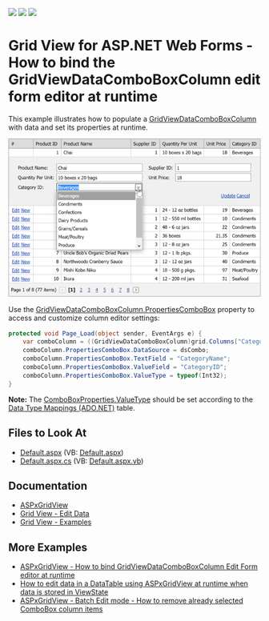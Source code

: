 <!-- default badges list -->
![](https://img.shields.io/endpoint?url=https://codecentral.devexpress.com/api/v1/VersionRange/128533412/14.2.3%2B)
[![](https://img.shields.io/badge/Open_in_DevExpress_Support_Center-FF7200?style=flat-square&logo=DevExpress&logoColor=white)](https://supportcenter.devexpress.com/ticket/details/E3591)
[![](https://img.shields.io/badge/📖_How_to_use_DevExpress_Examples-e9f6fc?style=flat-square)](https://docs.devexpress.com/GeneralInformation/403183)
<!-- default badges end -->

# Grid View for ASP.NET Web Forms - How to bind the GridViewDataComboBoxColumn edit form editor at runtime



This example illustrates how to populate a [GridViewDataComboBoxColumn](https://docs.devexpress.com/AspNet/DevExpress.Web.GridViewDataComboBoxColumn?p=netframework) with data and set its properties at runtime.

![A grid with an edit form](images/grid-with-edit-form.png)

Use the [GridViewDataComboBoxColumn.PropertiesComboBox](https://docs.devexpress.com/AspNet/DevExpress.Web.GridViewDataComboBoxColumn.PropertiesComboBox) property to access and customize column editor settings:

```cs
protected void Page_Load(object sender, EventArgs e) {
    var comboColumn = ((GridViewDataComboBoxColumn)grid.Columns["CategoryID"]);
    comboColumn.PropertiesComboBox.DataSource = dsCombo;
    comboColumn.PropertiesComboBox.TextField = "CategoryName";
    comboColumn.PropertiesComboBox.ValueField = "CategoryID";
    comboColumn.PropertiesComboBox.ValueType = typeof(Int32);
}
```

**Note:** The [ComboBoxProperties.ValueType](https://docs.devexpress.com/AspNet/DevExpress.Web.ComboBoxProperties.ValueType) should be set according to the [Data Type Mappings (ADO.NET)](https://docs.microsoft.com/en-us/dotnet/framework/data/adonet/sql-server-data-type-mappings) table.



## Files to Look At

* [Default.aspx](./CS/WebSite/Default.aspx) (VB: [Default.aspx](./VB/WebSite/Default.aspx))
* [Default.aspx.cs](./CS/WebSite/Default.aspx.cs) (VB: [Default.aspx.vb](./VB/WebSite/Default.aspx.vb))

## Documentation

* [ASPxGridView](https://docs.devexpress.com/AspNet/DevExpress.Web.ASPxGridView)
* [Grid View - Edit Data](https://docs.devexpress.com/AspNet/3712/components/grid-view/concepts/edit-data)
* [Grid View - Examples](https://docs.devexpress.com/AspNet/3768/components/grid-view/examples)

## More Examples

* [ASPxGridView - How to bind GridViewDataComboBoxColumn Edit Form editor at runtime](https://github.com/DevExpress-Examples/aspxgridview-batch-edit-how-to-calculate-values-on-the-fly-t114539)
* [How to edit data in a DataTable using ASPxGridView at runtime when data is stored in ViewState](https://github.com/DevExpress-Examples/how-to-edit-data-in-a-datatable-using-aspxgridview-at-runtime-when-data-is-stored-in-viewsta-e2945)
* [ASPxGridView - Batch Edit mode - How to remove already selected ComboBox column items](https://github.com/DevExpress-Examples/aspxgridview-batch-edit-mode-how-to-remove-already-selected-combobox-column-items-t449262)
